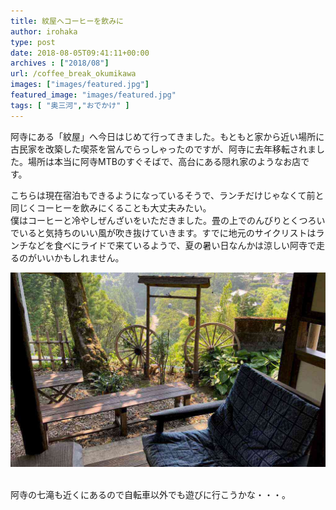 ```yaml
---
title: 紋屋へコーヒーを飲みに
author: irohaka
type: post
date: 2018-08-05T09:41:11+00:00
archives : ["2018/08"]
url: /coffee_break_okumikawa
images: ["images/featured.jpg"]
featured_image: "images/featured.jpg"
tags: [ "奥三河","おでかけ" ]
---
```


阿寺にある「紋屋」へ今日はじめて行ってきました。もともと家から近い場所に古民家を改築した喫茶を営んでらっしゃったのですが、阿寺に去年移転されました。場所は本当に阿寺MTBのすぐそばで、高台にある隠れ家のようなお店です。<!--more-->

こちらは現在宿泊もできるようになっているそうで、ランチだけじゃなくて前と同じくコーヒーを飲みにくることも大丈夫みたい。  
僕はコーヒーと冷やしぜんざいをいただきました。畳の上でのんびりとくつろいでいると気持ちのいい風が吹き抜けていきます。すでに地元のサイクリストはランチなどを食べにライドで来ているようで、夏の暑い日なんかは涼しい阿寺で走るのがいいかもしれません。

![阿寺にこんな素敵な場所があったのか…](images/201808monya01.jpg)  
&nbsp; <br>


阿寺の七滝も近くにあるので自転車以外でも遊びに行こうかな・・・。  

